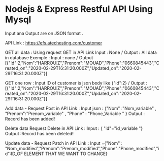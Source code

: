 <h1> Nodejs & Express Restful API  Using Mysql</h1>

Input ana Output are on JSON format  . 

API Link : 
https://efs.atechosting.com/customer

GET all data : Using request GET in API Link 
Input : None  / Output : All data in database 
Exemple : 
Input : none / Output [{"Id":2,"Nom":"HARROUlZ","Prenom":"MOUAD","Phone":"0660845443","Created_on":"2020-02-29T16:31:20.000Z","Updated_on":"2020-02-29T16:31:20.000Z"}]

GET one row  : 
Input ID of customer is json body like {"id":2}  / Output :[{"Id":2,"Nom":"HARROUlZ","Prenom":"MOUAD","Phone":"0660845443","Created_on":"2020-02-29T16:31:20.000Z","Updated_on":"2020-02-29T16:31:20.000Z"}]

Add data - Request Post in API Link : 
Input json : {"Nom" :"Nom_variable" , "Prenom":"Prenom_variable" , "Phone" : "Phone_Variable " } 
Output : Record has been added!

Delete data  Request Delete in API Link : 
Input : { "id"="id_variable "}  
Output :Record has been deleted!  

 Update data - Request Patch in API Link : 
 Input ={"Nom" : "Nom_modified","Prenom":"Prenom_modified","Phone":"Phone_modified","id":ID_OF ELEMENT THAT WE WANT TO CHANGE}
 
 
 

